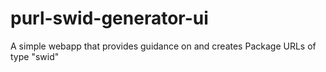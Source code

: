 # purl-swid-generator-ui
A simple webapp that provides guidance on and creates Package URLs of type "swid"

